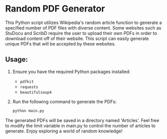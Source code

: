 # Random PDF Generator

This Python script utilizes Wikipedia's random article function to generate a specified number of PDF files with diverse content. Some websites such as StuDocu and ScribD require the user to upload their own PDFs in order to download content off of their website. This script can easily generate unique PDFs that will be accepted by these websites.

## Usage:
1. Ensure you have the required Python packages installed:
   - `pdfkit`
   - `requests`
   - `beautifulsoup4`

2. Run the following command to generate the PDFs:
   ```bash
   python main.py
   ```
The generated PDFs will be saved in a directory named 'Articles'. Feel free to modify the limit variable in main.py to control the number of articles to generate. Enjoy exploring a world of random knowledge!
